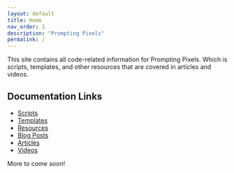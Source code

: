 ```yaml
---
layout: default
title: Home
nav_order: 1
description: "Prompting Pixels"
permalink: /
---
```


This site contains all code-related information for Prompting Pixels. Which is scripts, templates, and other resources that are covered in articles and videos.

## Documentation Links

- [Scripts](./docs/)
- [Templates](./templates/)
- [Resources](./resources/)
- [Blog Posts](./posts/)
- [Articles](./articles/)
- [Videos](./videos/)

More to come soon!

